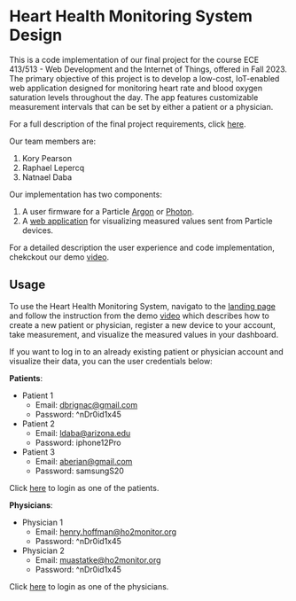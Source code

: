 # Heart Health Monitoring System Design

This is a code implementation of our final project for the course ECE 413/513 - Web Development and the Internet of Things, offered in Fall 2023. The primary objective of this project is to develop a low-cost, IoT-enabled web application designed for monitoring heart rate and blood oxygen saturation levels throughout the day. The app features customizable measurement intervals that can be set by either a patient or a physician.

For a full description of the final project requirements, click [here](https://docs.google.com/document/d/1arQNgbs0e5aAFzrnOEtEw4g3M-fzGqx4EFPX2Zv2Xdw/edit#heading=h.h819zarsa53).

Our team members are:

1. Kory Pearson
2. Raphael Lepercq
3. Natnael Daba

Our implementation has two components:
1. A user firmware for a Particle [Argon](https://docs.particle.io/argon/)  or [Photon](https://docs.particle.io/photon/).
2. A [web application](https://newhearto2monitor.onrender.com/home.html) for visualizing measured values sent from Particle devices.

For a detailed description the user experience and code implementation, chekckout our demo [video](https://www.youtube.com/watch?v=D8xL6-8aT8E).

## Usage

To use the Heart Health Monitoring System, navigato to the [landing page](https://newhearto2monitor.onrender.com/home.html) and follow the instruction from the demo [video](https://www.youtube.com/watch?v=D8xL6-8aT8E) which describes how to create a new patient or physician, register a new device to your account, take measurement, and visualize the measured values in your dashboard.

If you want to log in to an already existing patient or physician account and visualize their data, you can the user credentials below:

**Patients**:

- Patient 1
   - Email: dbrignac@gmail.com	
   - Password: ^nDr0id1x45
- Patient 2
   - Email: ldaba@arizona.edu	
   - Password: iphone12Pro
- Patient 3
   - Email: aberian@gmail.com
   - Password: samsungS20

Click [here](https://newhearto2monitor.onrender.com/patient-login.html) to login as one of the patients.

**Physicians**:
- Physician 1
   - Email: henry.hoffman@ho2monitor.org 
   - Password: ^nDr0id1x45
- Physician 2
   - Email: muastatke@ho2monitor.org 
   - Password: ^nDr0id1x45

Click [here](https://newhearto2monitor.onrender.com/physician-login.html) to login as one of the physicians.


